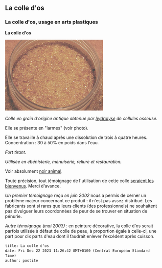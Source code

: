 ## La colle d'os
### La colle d'os, usage en arts plastiques
 **La colle d'os**  

![](images/larmescolledos.jpg)

_Colle en grain d'origine antique obtenue par [hydrolyse](hydrolyse.html) de cellules osseuse._

Elle se présente en "larmes" (voir photo).

Elle se travaille à chaud après une dissolution de trois à quatre heures. Concentration : 30 à 50% en poids dans l'eau.

_Fort tirant._

_Utilisée en ébénisterie, menuiserie, reliure et restauration._

Voir absolument [noir animal](noiranimal.html).

Toute précision, tout témoignage de l'utilisation de cette colle [seraient les bienvenus](ecrire.html). Merci d'avance.

_Un premier témoignage reçu en juin 2002_ nous a permis de cerner un problème majeur concernant ce produit : il n'est pas assez distribué. Les fabricants sont si rares que leurs clients (des professionnels) ne souhaitent pas divulguer leurs coordonnées de peur de se trouver en situation de pénurie.

_Autre témoignage (mai 2003)_ : en peinture décorative, la colle d'os serait parfois utilisée à défaut de colle de peau, à proportion égale à celle-ci, une part pour dix parts d'eau dont il faudrait enlever l'excédent après cuisson.


```
title: La colle d'os
date: Fri Dec 22 2023 11:26:42 GMT+0100 (Central European Standard Time)
author: postite
```
